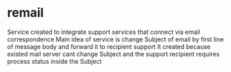 # remail
Service created to integrate support services that connect via email correspondence
Main idea of service is change Subject of email by first line of message body and forward it to recipient support
It created because existed mail server cant change Subject and the support recipient requires process status inside the Subject